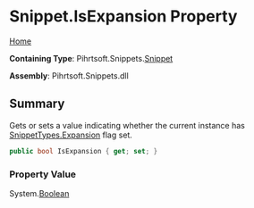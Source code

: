 # Snippet\.IsExpansion Property

[Home](../../../../README.md)

**Containing Type**: Pihrtsoft\.Snippets\.[Snippet](../README.md)

**Assembly**: Pihrtsoft\.Snippets\.dll

## Summary

Gets or sets a value indicating whether the current instance has [SnippetTypes.Expansion](../../SnippetTypes/Expansion/README.md) flag set\.

```csharp
public bool IsExpansion { get; set; }
```

### Property Value

System\.[Boolean](https://docs.microsoft.com/en-us/dotnet/api/system.boolean)

